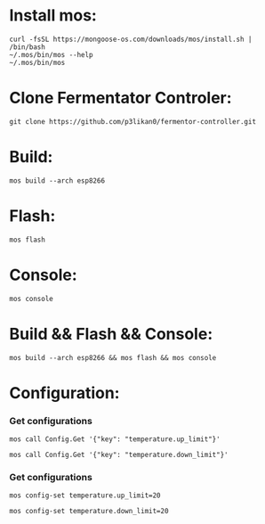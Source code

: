 # Install mos:

```
curl -fsSL https://mongoose-os.com/downloads/mos/install.sh | /bin/bash
~/.mos/bin/mos --help      
~/.mos/bin/mos
```

# Clone Fermentator Controler:

```
git clone https://github.com/p3likan0/fermentor-controller.git
```


# Build:

```
mos build --arch esp8266
```

# Flash:

```
mos flash
```

# Console:

```
mos console
```

# Build && Flash && Console:

```
mos build --arch esp8266 && mos flash && mos console  
```

# Configuration:

### Get configurations 

```
mos call Config.Get '{"key": "temperature.up_limit"}'
```

```
mos call Config.Get '{"key": "temperature.down_limit"}'
```

### Get configurations 

```
mos config-set temperature.up_limit=20
```

```
mos config-set temperature.down_limit=20
```
